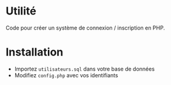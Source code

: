 # Utilité

Code pour créer un système de connexion / inscription en PHP. 


# Installation

- Importez `utilisateurs.sql` dans votre base de données
- Modifiez `config.php` avec vos identifiants


